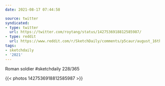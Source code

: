 ```yaml
---
date: 2021-08-17 07:44:58

source: twitter
syndicated:
- type: twitter
  url: https://twitter.com/roytang/status/1427536918812585987/
- type: reddit
  url: https://www.reddit.com/r/SketchDaily/comments/p5caur/august_16th_ancient_rome/h99lq4j/
tags:
- sketchdaily
- '2021'
---
```


Roman soldier #sketchdaily 228/365 

{{< photos 1427536918812585987 >}}
